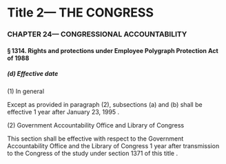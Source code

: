 
# Title 2— THE CONGRESS
### CHAPTER 24— CONGRESSIONAL ACCOUNTABILITY
#### § 1314. Rights and protections under Employee Polygraph Protection Act of 1988
##### (d) Effective date

(1) In general

Except as provided in paragraph (2), subsections (a) and (b) shall be effective 1 year after January 23, 1995 .

(2) Government Accountability Office and Library of Congress

This section shall be effective with respect to the Government Accountability Office and the Library of Congress 1 year after transmission to the Congress of the study under section 1371 of this title .
